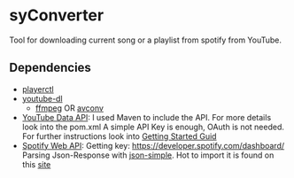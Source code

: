 # syConverter
Tool for downloading current song or a playlist from spotify from YouTube.

## Dependencies
- [playerctl](https://github.com/acrisci/playerctl)
- [youtube-dl](https://github.com/rg3/youtube-dl)
  - [ffmpeg](https://www.ffmpeg.org/) OR [avconv](https://libav.org/)
- [YouTube Data API](https://developers.google.com/youtube/v3/): 
  I used Maven to include the API. For more details look into the pom.xml
  A simple API Key is enough, OAuth is not needed. For further instructions look into [Getting Started Guid](https://developers.google.com/youtube/v3/getting-started)
- [Spotify Web API](https://developer.spotify.com/documentation/web-api/):
  Getting key: https://developer.spotify.com/dashboard/
  Parsing Json-Response with [json-simple](https://github.com/fangyidong/json-simple). Hot to import it is found on this [site](https://code.google.com/archive/p/json-simple/)
